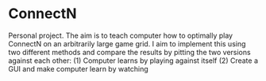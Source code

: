 # ConnectN
Personal project.
The aim is to teach computer how to optimally play ConnectN on an arbitrarily large game grid. 
I aim to implement this using two different methods and compare the results by pitting the two versions against each other:
(1) Computer learns by playing against itself
(2) Create a GUI and make computer learn by watching

